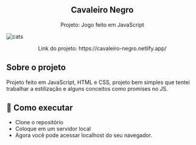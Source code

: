<h2 align="center">
  Cavaleiro Negro
</h2>
<p align="center">
  Projeto: Jogo feito em JavaScript </p>
  
![cats](https://user-images.githubusercontent.com/116293621/210673551-a7206d32-5075-4210-afc7-7787bd932abf.jpg)
<p align="center">
  Link do projeto: https://cavaleiro-negro.netlify.app/</p>

## Sobre o projeto
Projeto feito em JavaScript, HTML e CSS, projeto bem simples que tentei trabalhar a estilização e alguns conceitos como promises no JS.


## 🚀 Como executar

- Clone o repositório
- Coloque em um servidor local
- Agora você pode acessar localhost do seu navegador.
